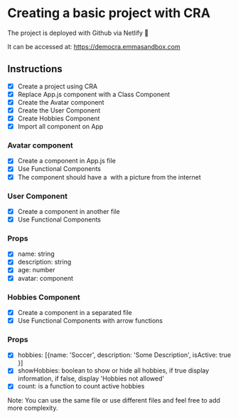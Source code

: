 # Creating a basic project with CRA

The project is deployed with Github via Netlify :tada:

It can be accessed at: https://democra.emmasandbox.com

## Instructions

- [X] Create a project using CRA
- [X] Replace App.js component with a Class Component
- [X] Create the Avatar component
- [X] Create the User Component
- [X] Create Hobbies Component
- [X] Import all component on App

### Avatar component

- [X] Create a component in App.js file
- [X] Use Functional Components
- [X] The component should have a <img /> with a picture from the internet

### User Component
- [X] Create a component in another file
- [X] Use Functional Components

### Props
- [X] name: string
- [X] description: string
- [X] age: number
- [X] avatar: component

### Hobbies Component
- [X] Create a component in a separated file
- [X] Use Functional Components with arrow functions

### Props
- [X] hobbies: [{name: 'Soccer', description: 'Some Description', isActive: true }]
- [X] showHobbies: boolean to show or hide all hobbies, if true display information, if false, display 'Hobbies not allowed'
- [X] count: is a function to count active hobbies

Note: You can use the same file or use different files and feel free to add more complexity.
